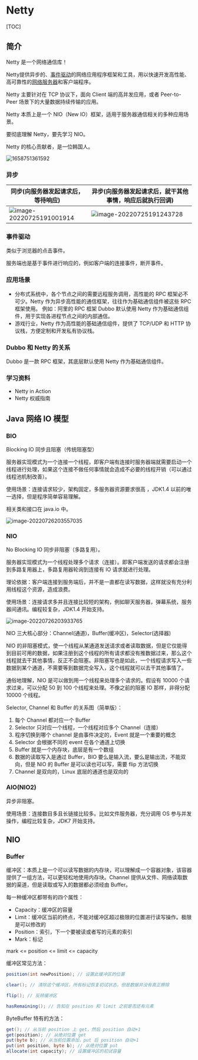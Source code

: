 # Netty

[TOC]



## 简介

Netty 是一个网络通信库！

Netty提供异步的、[事件驱动](https://baike.baidu.com/item/事件驱动/9597519)的网络应用程序框架和工具，用以快速开发高性能、高可靠性的[网络服务器](https://baike.baidu.com/item/网络服务器/99096)和客户端程序。

Netty 主要针对在 TCP 协议下，面向 Client 端的高并发应用，或者 Peer-to-Peer 场景下的大量数据持续传输的应用。

Netty 本质上是一个 NIO（New IO）框架，适用于服务器通信相关的多种应用场景。

要彻底理解 Netty，要先学习 NIO。

Netty 的核心贡献者，是一位韩国人。

![1658751361592](image/netty/1658751361592.png)



### 异步

| 同步(向服务器发起请求后，等待响应)                           | 异步(向服务器发起请求后，就干其他事情，响应后就执行回调)     |
| ------------------------------------------------------------ | ------------------------------------------------------------ |
| ![image-20220725191001914](assets/image-20220725191001914.png) | ![image-20220725191243728](assets/image-20220725191243728.png) |



### 事件驱动

类似于浏览器的点击事件。

服务端也是基于事件进行响应的，例如客户端的连接事件，断开事件。



### 应用场景

* 分布式系统中，各个节点之间的需要远程服务调用，高性能的 RPC 框架必不可少。Netty 作为异步高性能的通信框架，往往作为基础通信组件被这些 RPC 框架使用。
  例如：阿里的 RPC 框架 Dubbo 默认使用 Netty 作为基础通信组件，用于实现各进程节点之间的内部通信。
* 游戏行业，Netty 作为高性能的基础通信组件，提供了 TCP/UDP 和 HTTP 协议栈，方便定制和开发私有协议栈。



### Dubbo 和 Netty 的关系

Dubbo 是一款 RPC 框架，其底层默认使用 Netty 作为基础通信组件。



### 学习资料

* Netty in Action
* Netty 权威指南



## Java 网络 IO 模型



### BIO

Blocking IO 同步且阻塞（传统阻塞型）

服务器实现模式为一个连接一个线程，即客户端有连接时服务器端就需要启动一个线程进行处理，如果这个连接不做任何事情就会造成不必要的线程开销（可以通过线程池机制改善）。

使用场景：连接请求较少，架构固定，多服务器资源要求很高 ，JDK1.4 以前的唯一选择，但是程序简单容易理解。

相关类和接口在 java.io 中。



![image-20220726203557035](assets/image-20220726203557035.png)



### NIO

No Blocking IO 同步非阻塞（多路复用）。

服务器实现模式为一个线程处理多个请求（连接）。即客户端发送的请求都会注册到多路复用器上，多路复用器轮询到连接有 IO 请求就进行处理。

理论依据：客户端连接到服务端后，并不是一直都在读写数据，这样就没有充分利用线程这个资源，造成浪费。

使用场景：连接请求多并且连接比较短的架构，例如聊天服务器，弹幕系统，服务器间通讯。编程较复杂，JDK1.4 开始支持。

![image-20220726203933765](assets/image-20220726203933765.png)



NIO 三大核心部分：Channel(通道)，Buffer(缓冲区)，Selector(选择器)

NIO 的非阻塞模式，使一个线程从某通道发送请求或者读取数据，但是它仅能得到目前可用的数据，如果注册到这个线程的所有请求都没有推数据过来，那么这个线程就去干其他事情，反正不会阻塞。非阻塞写也是如此，一个线程请求写入一些数据到某个通道，不需要等到数据完全写入，这个线程就可以去干其他事情了。

通俗地理解，NIO 是可以做到用一个线程来处理多个请求的。假设有 10000 个请求过来，可以分配 50 到 100 个线程来处理。不像之前的阻塞 IO 那样，非得分配 10000 个线程。



Selector, Channel 和 Buffer 的关系图（简单版）：

1. 每个 Channel 都对应一个 Buffer
2. Selector 只对应一个线程，一个线程对应多个 Channel（连接）
3. 程序切换到哪个 channel 是由事件决定的，Event 就是一个重要的概念
4. Selector 会根据不同的 event 在各个通道上切换
5. Buffer 就是一个内存块，底层是有一个数组
6. 数据的读取写入是通过 Buffer，BIO 要么是输入流，要么是输出流，不能双向，但是 NIO 的 Buffer 是可以读也可以写，需要 flip 方法切换
7. Channel 是双向的，Linux 底层的通道也是双向的



### AIO(NIO2)

异步非阻塞。

使用场景：连接数目多且长链接比较多。比如文件服务器，充分调用 OS 参与并发操作，编程比较复杂，JDK7 开始支持。



## NIO



### Buffer

缓冲区：本质上是一个可以读写数据的内存块，可以理解成一个容器对象，该容器提供了一组方法，可以更轻松地使用内存块。Channel 提供从文件、网络读取数据的渠道，但是读取或写入的数据都必须经由 Buffer。

每一种缓冲区都带有的四个属性：

* Capacity：缓冲区的容量
* Limit：缓冲区当前的终点，不能对缓冲区超过极限的位置进行读写操作。极限是可以修改的
* Position：索引，下一个要被读或者写的元素的索引
* Mark：标记

 mark <= position <= limit <= capacity



缓冲区常见方法：

```java
position(int newPosition); // 设置此缓冲区的位置

clear(); // 清除这个缓冲区，所有标记恢复初试状态，但是数据并没有真正擦除

flip(); // 反转缓冲区

hasRemaining(); // 告知在 position 和 limit 之前是否还有元素
```



ByteBuffer 特有的方法：

```java
get(); // 从当前 position 上 get，然后 position 自动+1
get(position); // 从绝对位置 get
put(byte b); // 从当前位置添加，put 后 position 自动+1
put(int position, byte b); // 从绝对位置 put
allocate(int capacity); // 设置缓冲区的初试容量
```



